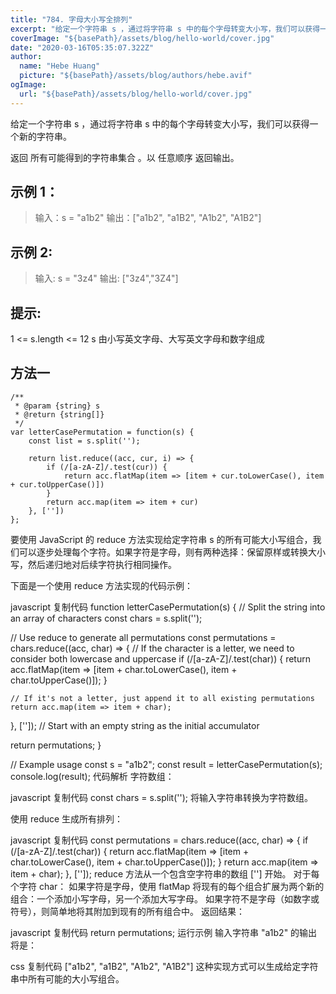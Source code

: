 ```yaml
---
title: "784. 字母大小写全排列"
excerpt: "给定一个字符串 s ，通过将字符串 s 中的每个字母转变大小写，我们可以获得一个新的字符串。"
coverImage: "${basePath}/assets/blog/hello-world/cover.jpg"
date: "2020-03-16T05:35:07.322Z"
author:
  name: "Hebe Huang"
  picture: "${basePath}/assets/blog/authors/hebe.avif"
ogImage:
  url: "${basePath}/assets/blog/hello-world/cover.jpg"
---
```


给定一个字符串 s ，通过将字符串 s 中的每个字母转变大小写，我们可以获得一个新的字符串。

返回 所有可能得到的字符串集合 。以 任意顺序 返回输出。

 

## 示例 1：

> 输入：s = "a1b2"
> 输出：["a1b2", "a1B2", "A1b2", "A1B2"]
## 示例 2:

> 输入: s = "3z4"
> 输出: ["3z4","3Z4"]
 

## 提示:

1 <= s.length <= 12
s 由小写英文字母、大写英文字母和数字组成

## 方法一
```
/**
 * @param {string} s
 * @return {string[]}
 */
var letterCasePermutation = function(s) {
    const list = s.split('');

    return list.reduce((acc, cur, i) => {
        if (/[a-zA-Z]/.test(cur)) {
            return acc.flatMap(item => [item + cur.toLowerCase(), item + cur.toUpperCase()])
        }
        return acc.map(item => item + cur)
    }, [''])
};
```

要使用 JavaScript 的 reduce 方法实现给定字符串 s 的所有可能大小写组合，我们可以逐步处理每个字符。如果字符是字母，则有两种选择：保留原样或转换大小写，然后递归地对后续字符执行相同操作。

下面是一个使用 reduce 方法实现的代码示例：

javascript
复制代码
function letterCasePermutation(s) {
  // Split the string into an array of characters
  const chars = s.split('');
  
  // Use reduce to generate all permutations
  const permutations = chars.reduce((acc, char) => {
    // If the character is a letter, we need to consider both lowercase and uppercase
    if (/[a-zA-Z]/.test(char)) {
      return acc.flatMap(item => [item + char.toLowerCase(), item + char.toUpperCase()]);
    }
    
    // If it's not a letter, just append it to all existing permutations
    return acc.map(item => item + char);
  }, ['']);  // Start with an empty string as the initial accumulator
  
  return permutations;
}

// Example usage
const s = "a1b2";
const result = letterCasePermutation(s);
console.log(result);
代码解析
字符数组：

javascript
复制代码
const chars = s.split('');
将输入字符串转换为字符数组。

使用 reduce 生成所有排列：

javascript
复制代码
const permutations = chars.reduce((acc, char) => {
  if (/[a-zA-Z]/.test(char)) {
    return acc.flatMap(item => [item + char.toLowerCase(), item + char.toUpperCase()]);
  }
  return acc.map(item => item + char);
}, ['']);
reduce 方法从一个包含空字符串的数组 [''] 开始。
对于每个字符 char：
如果字符是字母，使用 flatMap 将现有的每个组合扩展为两个新的组合：一个添加小写字母，另一个添加大写字母。
如果字符不是字母（如数字或符号），则简单地将其附加到现有的所有组合中。
返回结果：

javascript
复制代码
return permutations;
运行示例
输入字符串 "a1b2" 的输出将是：

css
复制代码
["a1b2", "a1B2", "A1b2", "A1B2"]
这种实现方式可以生成给定字符串中所有可能的大小写组合。
